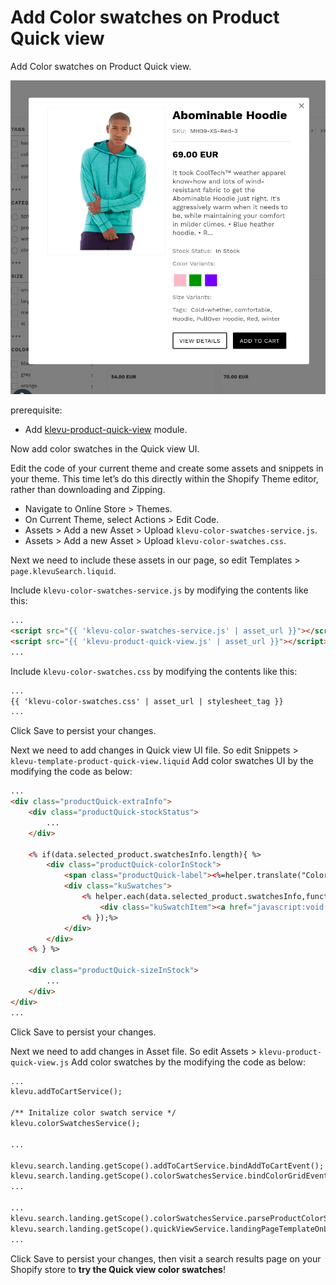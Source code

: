 # Add Color swatches on Product Quick view 

Add Color swatches on Product Quick view.

![Quick-view color-swatches](/tutorial/shopify/klevu-product-quick-view-color-swatches/images/image001.png)

prerequisite:
- Add [klevu-product-quick-view](/tutorial/shopify/klevu-product-quick-view) module.

Now add color swatches in the Quick view UI.

Edit the code of your current theme and create some assets and snippets in your theme.
This time let’s do this directly within the Shopify Theme editor, rather than downloading and Zipping.

- Navigate to Online Store > Themes.
- On Current Theme, select Actions > Edit Code.
- Assets > Add a new Asset > Upload `klevu-color-swatches-service.js`.
- Assets > Add a new Asset > Upload `klevu-color-swatches.css`.

Next we need to include these assets in our page,
so edit Templates > `page.klevuSearch.liquid`.

Include `klevu-color-swatches-service.js` by modifying the contents like this:

```html
...
<script src="{{ 'klevu-color-swatches-service.js' | asset_url }}"></script>
<script src="{{ 'klevu-product-quick-view.js' | asset_url }}"></script>
...

```

Include `klevu-color-swatches.css` by modifying the contents like this:

```html
...
{{ 'klevu-color-swatches.css' | asset_url | stylesheet_tag }}
...

```

Click Save to persist your changes.

Next we need to add changes in Quick view UI file.
So edit Snippets > `klevu-template-product-quick-view.liquid`
Add color swatches UI by the modifying the code as below:

```html
...
<div class="productQuick-extraInfo">
    <div class="productQuick-stockStatus">
        ...
    </div>

    <% if(data.selected_product.swatchesInfo.length){ %>
        <div class="productQuick-colorInStock">
            <span class="productQuick-label"><%=helper.translate("Color Variants:") %></span>
            <div class="kuSwatches">
                <% helper.each(data.selected_product.swatchesInfo,function(key,item){ %>
                    <div class="kuSwatchItem"><a href="javascript:void(0)" data-variant="<%=item.variantId%>" class="kuSwatchLink klevuSwatchColorGrid" title="<%=item.variantColor%>" style="background-color:<%=item.variantColor%>"></a></div>
                <% });%>
            </div>								
        </div>
    <% } %>

    <div class="productQuick-sizeInStock">
        ...
    </div>
</div>
...
```

Click Save to persist your changes.

Next we need to add changes in Asset file.
So edit Assets > `klevu-product-quick-view.js`
Add color swatches by the modifying the code as below:

```html
...
klevu.addToCartService();

/** Initalize color swatch service */
klevu.colorSwatchesService();

...

klevu.search.landing.getScope().addToCartService.bindAddToCartEvent();
klevu.search.landing.getScope().colorSwatchesService.bindColorGridEvents();
...

...
klevu.search.landing.getScope().colorSwatchesService.parseProductColorSwatch(data, scope);
klevu.search.landing.getScope().quickViewService.landingPageTemplateOnLoadEvent(data, scope);
...

```

Click Save to persist your changes,
then visit a search results page on your Shopify store to **try the Quick view color swatches**!

